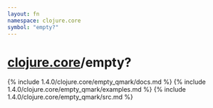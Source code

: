 ```yaml
---
layout: fn
namespace: clojure.core
symbol: "empty?"
---
```


# [clojure.core](../)/empty?

{% include 1.4.0/clojure.core/empty_qmark/docs.md %}
{% include 1.4.0/clojure.core/empty_qmark/examples.md %}
{% include 1.4.0/clojure.core/empty_qmark/src.md %}

